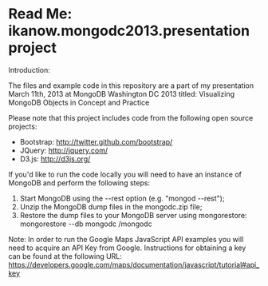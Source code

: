 Read Me: ikanow.mongodc2013.presentation project
================================================================================

Introduction:

The files and example code in this repository are a part of my presentation 
March 11th, 2013 at  MongoDB Washington DC 2013 titled:
Visualizing MongoDB Objects in Concept and Practice

Please note that this project includes code from the following open source
projects:

- Bootstrap: http://twitter.github.com/bootstrap/
- JQuery: http://jquery.com/
- D3.js: http://d3js.org/

If you'd like to run the code locally you will need to have an instance of
MongoDB and perform the following steps:

1. Start MongoDB using the --rest option (e.g. "mongod --rest");
2. Unzip the MongoDB dump files in the mongodc.zip file;
3. Restore the dump files to your MongoDB server using mongorestore:
	mongorestore --db mongodc <pathtodumpfiles>/mongodc

Note: In order to run the Google Maps JavaScript API examples you will need to
acquire an API Key from Google. Instructions for obtaining a key can be
found at the following URL: 
https://developers.google.com/maps/documentation/javascript/tutorial#api_key
